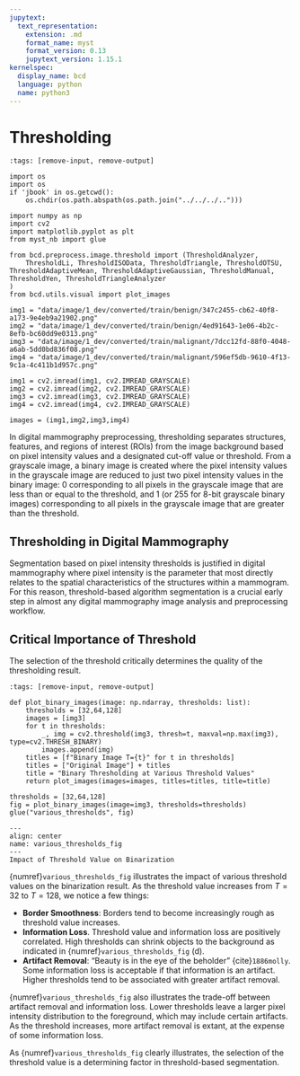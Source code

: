 ```yaml
---
jupytext:
  text_representation:
    extension: .md
    format_name: myst
    format_version: 0.13
    jupytext_version: 1.15.1
kernelspec:
  display_name: bcd
  language: python
  name: python3
---
```

# Thresholding

```{code-cell} ipython3
:tags: [remove-input, remove-output]

import os
import os
if 'jbook' in os.getcwd():
    os.chdir(os.path.abspath(os.path.join("../../../..")))

import numpy as np
import cv2
import matplotlib.pyplot as plt
from myst_nb import glue

from bcd.preprocess.image.threshold import (ThresholdAnalyzer,
    ThresholdLi, ThresholdISOData, ThresholdTriangle, ThresholdOTSU, ThresholdAdaptiveMean, ThresholdAdaptiveGaussian, ThresholdManual, ThresholdYen, ThresholdTriangleAnalyzer
)
from bcd.utils.visual import plot_images

img1 = "data/image/1_dev/converted/train/benign/347c2455-cb62-40f8-a173-9e4eb9a21902.png"
img2 = "data/image/1_dev/converted/train/benign/4ed91643-1e06-4b2c-8efb-bc60dd9e0313.png"
img3 = "data/image/1_dev/converted/train/malignant/7dcc12fd-88f0-4048-a6ab-5dd0bd836f08.png"
img4 = "data/image/1_dev/converted/train/malignant/596ef5db-9610-4f13-9c1a-4c411b1d957c.png"

img1 = cv2.imread(img1, cv2.IMREAD_GRAYSCALE)
img2 = cv2.imread(img2, cv2.IMREAD_GRAYSCALE)
img3 = cv2.imread(img3, cv2.IMREAD_GRAYSCALE)
img4 = cv2.imread(img4, cv2.IMREAD_GRAYSCALE)

images = (img1,img2,img3,img4)
```

In digital mammography preprocessing, thresholding separates structures, features, and regions of interest (ROIs) from the image background based on pixel intensity values and a designated cut-off value or threshold.  From a grayscale image, a binary image is created where the pixel intensity values in the grayscale image are reduced to just two pixel intensity values in the binary image: 0 corresponding to all pixels in the grayscale image that are less than or equal to the threshold, and 1 (or 255 for 8-bit grayscale binary images) corresponding to all pixels in the grayscale image that are greater than the threshold.

## Thresholding in Digital Mammography

Segmentation based on pixel intensity thresholds is justified in digital mammography where pixel intensity is the parameter that most directly relates to the spatial characteristics of the structures within a mammogram. For this reason, threshold-based algorithm segmentation is a crucial early step in almost any digital mammography image analysis and preprocessing workflow.

## Critical Importance of Threshold

The selection of the threshold critically determines the quality of the thresholding result.


```{code-cell} ipython3
:tags: [remove-input, remove-output]

def plot_binary_images(image: np.ndarray, thresholds: list):
    thresholds = [32,64,128]
    images = [img3]
    for t in thresholds:
        _, img = cv2.threshold(img3, thresh=t, maxval=np.max(img3), type=cv2.THRESH_BINARY)
        images.append(img)
    titles = [f"Binary Image T={t}" for t in thresholds]
    titles = ["Original Image"] + titles
    title = "Binary Thresholding at Various Threshold Values"
    return plot_images(images=images, titles=titles, title=title)

thresholds = [32,64,128]
fig = plot_binary_images(image=img3, thresholds=thresholds)
glue("various_thresholds", fig)
```

```{glue:figure} various_thresholds
---
align: center
name: various_thresholds_fig
---
Impact of Threshold Value on Binarization
```

{numref}`various_thresholds_fig` illustrates the impact of various threshold values on the binarization result.  As the threshold value increases from $T=32$ to $T=128$, we notice a few things:

- **Border Smoothness**:  Borders tend to become increasingly rough as threshold value increases.
- **Information Loss**.  Threshold value and information loss are positively correlated. High thresholds can shrink objects to the background as indicated in {numref}`various_thresholds_fig`  (d).
- **Artifact Removal**: “Beauty is in the eye of the beholder” {cite}`1886molly`. Some information loss is acceptable if that information is an artifact. Higher thresholds tend to be associated with greater artifact removal.

{numref}`various_thresholds_fig` also illustrates the trade-off between artifact removal and information loss. Lower thresholds leave a larger pixel intensity distribution to the foreground, which may include certain artifacts. As the threshold increases, more artifact removal is extant, at the expense of some information loss.

As {numref}`various_thresholds_fig` clearly illustrates, the selection of the threshold value is a determining factor in threshold-based segmentation.
